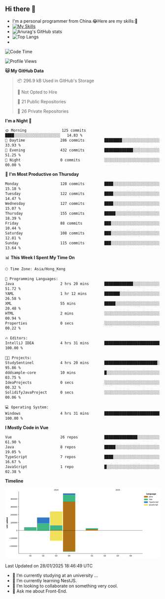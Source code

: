 ## Hi there 👋
- I'm a personal programmer from China.😂Here are my skills:🤔
- [![My Skills](https://skillicons.dev/icons?i=js,html,css,vue,typescript,java,golang)](https://skillicons.dev)
- ![Anurag's GitHub stats](https://github-readme-stats.vercel.app/api?username=FluffyChi-Xing&count_private=true&show_icons=true&theme=radical)
- ![Top Langs](https://github-readme-stats.vercel.app/api/top-langs/?username=FluffyChi-Xing)
- <!--START_SECTION:waka-->
![Code Time](http://img.shields.io/badge/Code%20Time-1%2C072%20hrs%2020%20mins-blue)

![Profile Views](http://img.shields.io/badge/Profile%20Views-15-blue)

**🐱 My GitHub Data** 

> 📦 296.9 kB Used in GitHub's Storage 
 > 
> 🚫 Not Opted to Hire
 > 
> 📜 21 Public Repositories 
 > 
> 🔑 26 Private Repositories 
 > 
**I'm a Night 🦉** 

```text
🌞 Morning                125 commits         ████░░░░░░░░░░░░░░░░░░░░░   14.83 % 
🌆 Daytime                286 commits         ████████░░░░░░░░░░░░░░░░░   33.93 % 
🌃 Evening                432 commits         █████████████░░░░░░░░░░░░   51.25 % 
🌙 Night                  0 commits           ░░░░░░░░░░░░░░░░░░░░░░░░░   00.00 % 
```
📅 **I'm Most Productive on Thursday** 

```text
Monday                   128 commits         ████░░░░░░░░░░░░░░░░░░░░░   15.18 % 
Tuesday                  122 commits         ████░░░░░░░░░░░░░░░░░░░░░   14.47 % 
Wednesday                127 commits         ████░░░░░░░░░░░░░░░░░░░░░   15.07 % 
Thursday                 155 commits         █████░░░░░░░░░░░░░░░░░░░░   18.39 % 
Friday                   88 commits          ███░░░░░░░░░░░░░░░░░░░░░░   10.44 % 
Saturday                 108 commits         ███░░░░░░░░░░░░░░░░░░░░░░   12.81 % 
Sunday                   115 commits         ███░░░░░░░░░░░░░░░░░░░░░░   13.64 % 
```


📊 **This Week I Spent My Time On** 

```text
🕑︎ Time Zone: Asia/Hong_Kong

💬 Programming Languages: 
Java                     2 hrs 20 mins       █████████████░░░░░░░░░░░░   51.72 % 
YAML                     1 hr 12 mins        ███████░░░░░░░░░░░░░░░░░░   26.58 % 
XML                      55 mins             █████░░░░░░░░░░░░░░░░░░░░   20.48 % 
HTML                     2 mins              ░░░░░░░░░░░░░░░░░░░░░░░░░   00.94 % 
Properties               0 secs              ░░░░░░░░░░░░░░░░░░░░░░░░░   00.22 % 

🔥 Editors: 
IntelliJ IDEA            4 hrs 31 mins       █████████████████████████   100.00 % 

🐱‍💻 Projects: 
StudySentinel            4 hrs 20 mins       ████████████████████████░   95.86 % 
dddsample-core           10 mins             █░░░░░░░░░░░░░░░░░░░░░░░░   03.75 % 
IdeaProjects             0 secs              ░░░░░░░░░░░░░░░░░░░░░░░░░   00.32 % 
SolidifyJavaProject      0 secs              ░░░░░░░░░░░░░░░░░░░░░░░░░   00.06 % 

💻 Operating System: 
Windows                  4 hrs 31 mins       █████████████████████████   100.00 % 
```

**I Mostly Code in Vue** 

```text
Vue                      26 repos            ███████████████░░░░░░░░░░   61.90 % 
Java                     8 repos             █████░░░░░░░░░░░░░░░░░░░░   19.05 % 
TypeScript               7 repos             ████░░░░░░░░░░░░░░░░░░░░░   16.67 % 
JavaScript               1 repo              █░░░░░░░░░░░░░░░░░░░░░░░░   02.38 % 
```



**Timeline**

![Lines of Code chart](https://raw.githubusercontent.com/FluffyChi-Xing/FluffyChi-Xing/main/assets/bar_graph.png)


 Last Updated on 28/01/2025 18:46:49 UTC
<!--END_SECTION:waka-->
- 🔭 I’m currently studying at an university ...
- 🌱 I’m currently learning NestJS.
- 👯 I’m looking to collaborate on something very cool.
- 💬 Ask me about Front-End.
